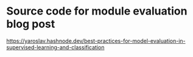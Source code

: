 # Source code for module evaluation blog post
https://yaroslav.hashnode.dev/best-practices-for-model-evaluation-in-supervised-learning-and-classification
